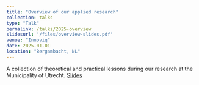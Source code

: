 ```yaml
---
title: "Overview of our applied research"
collection: talks
type: "Talk"
permalink: /talks/2025-overview
slidesurl: '/files/overview-slides.pdf'
venue: "Innoviq"
date: 2025-01-01
location: "Bergambacht, NL"
---
```


A collection of theoretical and practical lessons during our research at the Municipality of Utrecht.  [Slides](/files/overview-slides.pdf)
